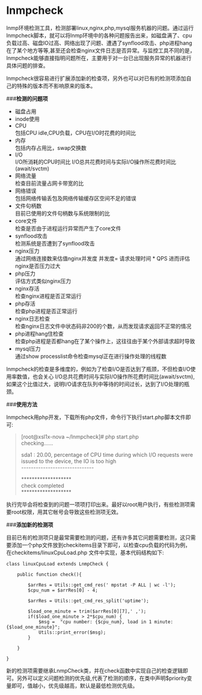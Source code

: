 # lnmpcheck
lnmp环境检测工具，检测部署linux,nginx,php,mysql服务机器的问题。通过运行lnmpcheck脚本，就可以将lnmp环境中的各种问题报告出来，如磁盘满了、cpu负载过高、磁盘IO过高、网络出现了问题、遭遇了synflood攻击、php进程hang在了某个地方等等,甚至还会检查nginx文件日志是否异常。与监控工具不同的是，lnmpcheck能够直接指明问题所在，主要用于对一台已出现服务异常的机器进行具体问题的排查。

lnmpcheck很容易进行扩展添加新的检查项，另外也可以对已有的检测项添加自己的特殊的版本而不影响原来的版本。


###**检测的问题项**
- 磁盘占用  
- inode使用  
- CPU  
  包括CPU idle,CPU负载，CPU在I/O时花费的时间比
- 内存  
  包括内存占用比，swap交换数
- I/O  
  I/O所消耗的CPU时间比
  I/O总共花费时间与实际I/O操作所花费时间比(await/svctm)
- 网络流量  
  检查目前流量占网卡带宽的比
- 网络错误  
  包括网络传输丢包及网络传输缓存区空间不足的错误
- 文件句柄数  
  目前已使用的文件句柄数与系统限制的比
- core文件  
  检查是否由于进程运行异常而产生了core文件
- synflood攻击  
  检测系统是否遭到了synflood攻击
- nginx压力  
  通过网络连接数来估值nginx并发度
  并发度= 请求处理时间 * QPS
  进而评估nginx是否压力过大
- php压力  
  评估方式类似nginx压力
- nginx存活  
  检查nginx进程是否正常运行
- php存活  
  检查php进程是否正常运行
- nginx日志检查  
  检查nginx日志文件中状态码非200的个数，从而发现请求返回不正常的情况
- php进程hang住检查  
  检查php进程是否都hang在了某个操作上，这往往由于某个外部请求超时导致
- mysql压力   
  通过show processlist命令检查mysql正在进行操作处理的线程数

lnmpcheck的检查是多维度的，例如为了检查I/O是否达到了瓶颈，不但检查I/O使用率数值，也会关心 I/O总共花费时间与实际I/O操作所花费时间比(await/svctm),如果这个比值过大，说明I/O请求在队列中等待的时间过长，达到了I/O处理的瓶颈。
  
  
  
###**使用方法**

lnmpcheck用php开发，下载所有php文件，命令行下执行start.php脚本文件即可:
>[root@xsl1x-nova ~/lnmpcheck]# php start.php  
>checking......  
>  
>sda1 : 20.00, percentage of CPU time during which I/O requests were issued to the device, the IO is too high  
>\------------------------------  
>  
>\*******************  
>check completed  
>\*******************  

执行完毕会将检查到的问题一项项打印出来。最好以root用户执行，有些检测项需要root权限，用其它帐号会导致这些检测项无效。

  
 
###**添加新的检测项**

目前已有的检测项只是最常需要检测的问题，还有许多其它问题需要检测，这只需要添加一个php文件放到checkitems目录下即可，以检查cpu负载的代码为例，在checkitems/linuxCpuLoad.php 文件中实现，基本代码结构如下:

    class linuxCpuLoad extends LnmpCheck {
    
        public function check(){
        
            $arrRes = Utils::get_cmd_res(' mpstat -P ALL | wc -l');
            $cpu_num = $arrRes[0] - 4;

            $arrRes = Utils::get_cmd_res_split('uptime');
        
            $load_one_minute = trim($arrRes[0][7],' ,');
            if($load_one_minute > 2*$cpu_num) {
                $msg =  "cpu number: {$cpu_num}, load in 1 minute: {$load_one_minute}";
                Utils::print_error($msg);
            }
        
        }
    
    }
    
新的检测项需要继承LnmpCheck类，并在check函数中实现自己的检查逻辑即可。另外可以定义问题检测的优先级,代表了检测的顺序，在类中声明$priority变量即可，值越小，优先级越高，默认是最低检测优先级。
